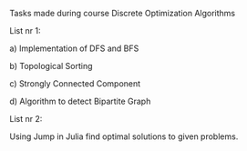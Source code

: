Tasks made during course Discrete Optimization Algorithms

List nr 1:

a)  Implementation of DFS and BFS 

b)  Topological Sorting

c)  Strongly Connected Component

d)  Algorithm to detect Bipartite Graph

List nr 2:

Using Jump in Julia find optimal solutions to given problems. 
